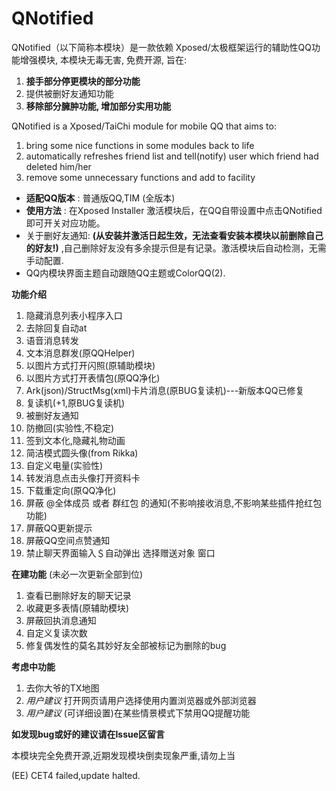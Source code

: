 # QNotified
QNotified（以下简称本模块）是一款依赖 Xposed/太极框架运行的辅助性QQ功能增强模块, 本模块无毒无害, 免费开源, 旨在:
1. **接手部分停更模块的部分功能**
2. 提供被删好友通知功能
3. **移除部分臃肿功能, 增加部分实用功能**

QNotified is a Xposed/TaiChi module for mobile QQ that aims to:
1. bring some nice functions in some modules back to life
2. automatically refreshes friend list and tell(notify) user which friend had deleted him/her
3. remove some unnecessary functions and add to facility

-  **适配QQ版本** : 普通版QQ,TIM (全版本)
-  **使用方法** : 在Xposed Installer 激活模块后，在QQ自带设置中点击QNotified即可开关对应功能。
- 关于删好友通知:  **(从安装并激活日起生效，无法查看安装本模块以前删除自己的好友!)** ,自己删除好友没有多余提示但是有记录。激活模块后自动检测，无需手动配置. 
- QQ内模块界面主题自动跟随QQ主题或ColorQQ(2). 

**功能介绍** 
1. 隐藏消息列表小程序入口
2. 去除回复自动at
3. 语音消息转发
4. 文本消息群发(原QQHelper)
5. 以图片方式打开闪照(原辅助模块)
6. 以图片方式打开表情包(原QQ净化)  
7. Ark(json)/StructMsg(xml)卡片消息(原BUG复读机)---新版本QQ已修复
8. 复读机(+1,原BUG复读机)
9. 被删好友通知
10. 防撤回(实验性,不稳定)
11. 签到文本化,隐藏礼物动画
12. 简洁模式圆头像(from Rikka)
13. 自定义电量(实验性)
14. 转发消息点击头像打开资料卡
15. 下载重定向(原QQ净化)
16. 屏蔽 \@全体成员 或者 群红包 的通知(不影响接收消息,不影响某些插件抢红包功能)
17. 屏蔽QQ更新提示
18. 屏蔽QQ空间点赞通知
19. 禁止聊天界面输入＄自动弹出 选择赠送对象 窗口

**在建功能** (未必一次更新全部到位)
1. 查看已删除好友的聊天记录
2. 收藏更多表情(原辅助模块)
3. 屏蔽回执消息通知
4. 自定义复读次数
5. 修复偶发性的莫名其妙好友全部被标记为删除的bug

**考虑中功能**
1. 去你大爷的TX地图
2. _用户建议_ 打开网页请用户选择使用内置浏览器或外部浏览器
3. _用户建议_ (可详细设置)在某些情景模式下禁用QQ提醒功能

**如发现bug或好的建议请在Issue区留言**

本模块完全免费开源,近期发现模块倒卖现象严重,请勿上当

(EE) CET4 failed,update halted.
